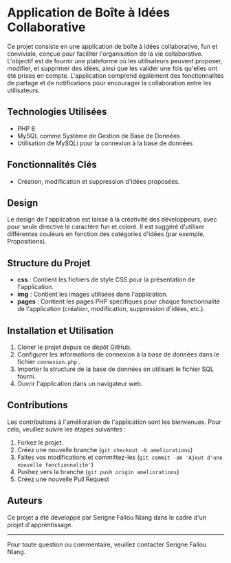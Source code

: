 # Application de Boîte à Idées Collaborative

Ce projet consiste en une application de boîte à idées collaborative, fun et conviviale, conçue pour faciliter l'organisation de la vie collaborative. L'objectif est de fournir une plateforme où les utilisateurs peuvent proposer, modifier, et supprimer des idées, ainsi que les valider une fois qu'elles ont été prises en compte. L'application comprend également des fonctionnalités de partage et de notifications pour encourager la collaboration entre les utilisateurs.

## Technologies Utilisées
- PHP 8
- MySQL comme Système de Gestion de Base de Données
- Utilisation de MySQLi pour la connexion à la base de données

## Fonctionnalités Clés
- Création, modification et suppression d'idées proposées.

## Design
Le design de l'application est laissé à la créativité des développeurs, avec pour seule directive le caractère fun et coloré. Il est suggéré d'utiliser différentes couleurs en fonction des catégories d'idées (par exemple, Propositions).

## Structure du Projet
- **css** : Contient les fichiers de style CSS pour la présentation de l'application.
- **img** : Contient les images utilisées dans l'application.
- **pages** : Contient les pages PHP spécifiques pour chaque fonctionnalité de l'application (création, modification, suppression d'idées, etc.).

## Installation et Utilisation
1. Cloner le projet depuis ce dépôt GitHub.
2. Configurer les informations de connexion à la base de données dans le fichier `connexion.php` .
3. Importer la structure de la base de données en utilisant le fichier SQL fourni.
4. Ouvrir l'application dans un navigateur web.

## Contributions
Les contributions à l'amélioration de l'application sont les bienvenues. Pour cela, veuillez suivre les étapes suivantes :
1. Forkez le projet.
2. Créez une nouvelle branche (`git checkout -b ameliorations`)
3. Faites vos modifications et committez-les (`git commit -am 'Ajout d'une nouvelle fonctionnalité'`)
4. Pushez vers la branche (`git push origin ameliorations`)
5. Créez une nouvelle Pull Request

## Auteurs
Ce projet a été développé par Serigne Fallou Niang dans le cadre d'un projet d'apprentissage.

---
Pour toute question ou commentaire, veuillez contacter Serigne Fallou Niang.
